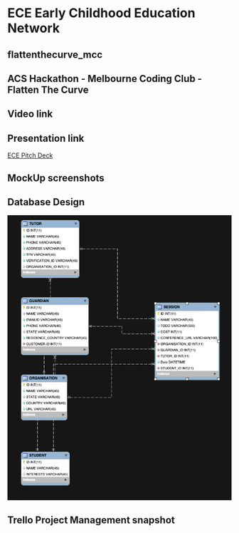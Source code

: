 # ECE Early Childhood Education Network
## flattenthecurve_mcc
## ACS Hackathon - Melbourne Coding Club - Flatten The Curve 

## Video link

## Presentation link
[ECE Pitch Deck](https://docs.google.com/presentation/d/1Weq8A6Q_VTPR7yUeJA9ShHOKMmdwxdDD56PkeQR6KuI)

## MockUp screenshots

## Database Design
![alt text](https://raw.githubusercontent.com/elmtreecomputers/flattenthecurve_mcc/master/Database_Design_Relations.png "ECE DB")

## Trello Project Management snapshot




